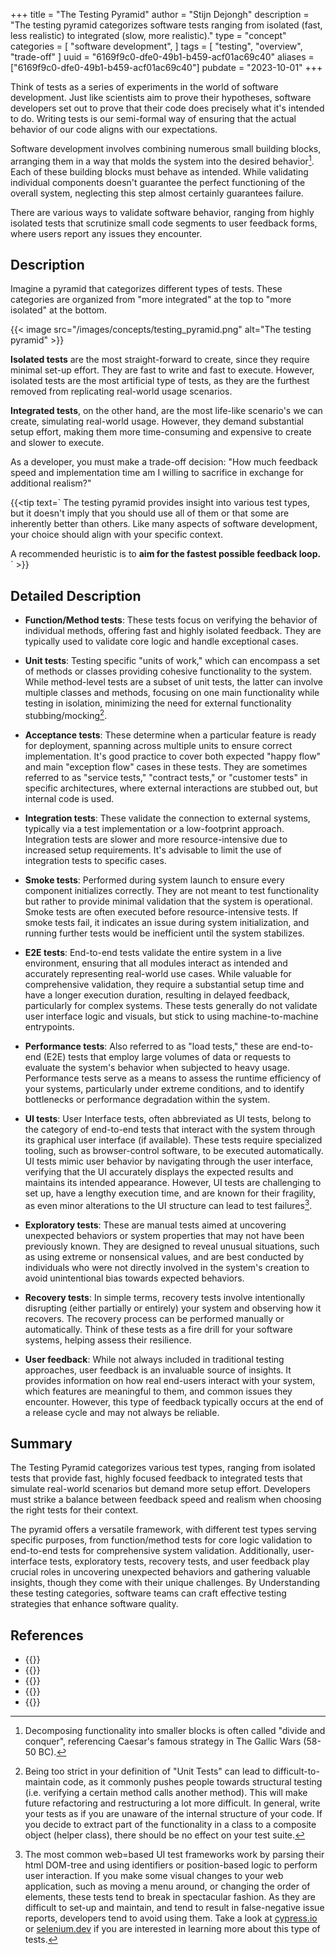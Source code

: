 +++
title = "The Testing Pyramid"
author = "Stijn Dejongh"
description = "The testing pyramid categorizes software tests ranging from isolated (fast, less realistic) to integrated (slow, more realistic)."
type = "concept"
categories = [
    "software development",
]
tags = [
    "testing", "overview", "trade-off"
]
uuid = "6169f9c0-dfe0-49b1-b459-acf01ac69c40"
aliases = ["6169f9c0-dfe0-49b1-b459-acf01ac69c40"]
pubdate = "2023-10-01"
+++

Think of tests as a series of experiments in the world of software development. Just like scientists aim to prove their hypotheses, software
developers set out to prove that their code does precisely what it's intended to do. Writing tests is our semi-formal way of ensuring that the
actual behavior of our code aligns with our expectations.

Software development involves combining numerous small building blocks, arranging them in a way that molds the system into the desired behavior[^1].
Each of these building blocks must behave as intended. While validating individual components doesn't guarantee the perfect functioning of the
overall system, neglecting this step almost certainly guarantees failure.

There are various ways to validate software behavior, ranging from highly isolated tests that scrutinize small code segments to user feedback forms,
where users report any issues they encounter.

## Description

Imagine a pyramid that categorizes different types of tests. These categories are organized from "more integrated" at the top to "more isolated" at
the bottom.

{{< image src="/images/concepts/testing_pyramid.png" alt="The testing pyramid" >}}

**Isolated tests** are the most straight-forward to create, since they require minimal set-up effort.
They are fast to write and fast to execute. However, isolated tests are the most artificial type of tests, as they are the furthest removed from
replicating real-world usage scenarios.

**Integrated tests**, on the other hand, are the most life-like scenario's we can create, simulating real-world usage. However, they demand
substantial setup effort, making them more time-consuming and expensive to create and slower to execute.

As a developer, you must make a trade-off decision: "How much feedback speed and implementation time am I willing to sacrifice in exchange for
additional realism?"

{{<tip text=`
The testing pyramid provides insight into various test types, but it doesn't imply that you should use all of them or that some are inherently
better than others. Like many aspects of software development, your choice should align with your specific context.

A recommended heuristic is to **aim for the fastest possible feedback loop.**
` >}}

## Detailed Description

* **Function/Method tests**: These tests focus on verifying the behavior of individual methods, offering fast and highly isolated feedback. They are
  typically used to validate core logic and handle exceptional cases.

* **Unit tests**: Testing specific "units of work," which can encompass a set of methods or classes providing cohesive functionality to the system.
  While method-level tests are a subset of unit tests, the latter can involve multiple classes and methods, focusing on one main functionality while
  testing in isolation, minimizing the need for external functionality stubbing/mocking[^2].

* **Acceptance tests**: These determine when a particular feature is ready for deployment, spanning across multiple units to ensure correct
  implementation. It's good practice to cover both expected "happy flow" and main "exception flow" cases in these tests. They are sometimes referred
  to as "service tests," "contract tests," or "customer tests" in specific architectures, where external interactions are stubbed out, but internal
  code is used.

* **Integration tests**: These validate the connection to external systems, typically via a test implementation or a low-footprint approach.
  Integration tests are slower and more resource-intensive due to increased setup requirements. It's advisable to limit the use of integration tests
  to specific cases.

* **Smoke tests**: Performed during system launch to ensure every component initializes correctly. They are not meant to test functionality but
  rather to provide minimal validation that the system is operational. Smoke tests are often executed before resource-intensive tests. If smoke
  tests fail, it indicates an issue during system initialization, and running further tests would be inefficient until the system stabilizes.

* **E2E tests**: End-to-end tests validate the entire system in a live environment, ensuring that all modules interact as intended and accurately
  representing real-world use cases. While valuable for comprehensive validation, they require a substantial setup time and have a longer execution
  duration, resulting in delayed feedback, particularly for complex systems. These tests generally do not validate user interface logic and
  visuals, but stick to using machine-to-machine entrypoints.

* **Performance tests**: Also referred to as "load tests," these are end-to-end (E2E) tests that employ large volumes of data or requests to
  evaluate the system's behavior when subjected to heavy usage. Performance tests serve as a means to assess the runtime efficiency of your systems,
  particularly under extreme conditions, and to identify bottlenecks or performance degradation within the system.

* **UI tests**: User Interface tests, often abbreviated as UI tests, belong to the category of end-to-end tests that interact with the system
  through its graphical user interface (if available). These tests require specialized tooling, such as browser-control software, to be executed
  automatically. UI tests mimic user behavior by navigating through the user interface, verifying that the UI accurately displays the expected
  results and maintains its intended appearance. However, UI tests are challenging to set up, have a lengthy execution time, and are known for their
  fragility, as even minor alterations to the UI structure can lead to test failures[^3].

* **Exploratory tests**: These are manual tests aimed at uncovering unexpected behaviors or system properties that may not have been previously
  known. They are designed to reveal unusual situations, such as using extreme or nonsensical values, and are best conducted by individuals who were
  not directly involved in the system's creation to avoid unintentional bias towards expected behaviors.

* **Recovery tests**: In simple terms, recovery tests involve intentionally disrupting (either partially or entirely) your system and observing how
  it recovers. The recovery process can be performed manually or automatically. Think of these tests as a fire drill for your software systems,
  helping assess their resilience.

* **User feedback**: While not always included in traditional testing approaches, user feedback is an invaluable source of insights. It provides
  information on how real end-users interact with your system, which features are meaningful to them, and common issues they encounter. However,
  this type of feedback typically occurs at the end of a release cycle and may not always be reliable.

## Summary

The Testing Pyramid categorizes various test types, ranging from isolated tests that provide fast, highly focused feedback to integrated tests that
simulate real-world scenarios but demand more setup effort. Developers must strike a balance between feedback speed and realism when choosing the
right tests for their context. 

The pyramid offers a versatile framework, with different test types serving specific purposes, from function/method
tests for core logic validation to end-to-end tests for comprehensive system validation. Additionally, user-interface tests, exploratory tests, 
recovery tests, and user feedback play crucial roles in uncovering unexpected behaviors and gathering valuable insights, though they come with their unique challenges. By
Understanding these testing categories, software teams can craft effective testing strategies that enhance software quality.

## References

* {{<reference author="Fowler, M."
  year="2018"
  title="The Practical Test Pyramid"
  site="MartinFowler.com"
  link="https://martinfowler.com/articles/practical-test-pyramid.html" >}}
* {{<reference author="Cohn, M."
  year="2010"
  title="Succeeding with Agile: Software Development Using Scrum"
  isbn="0321579364"
  publisher="Addison-Wesley"
  link="https://www.goodreads.com/en/book/show/6707987-succeeding-with-agile" >}}
* {{<reference author="Kaner, C.; Bach, J.; Pettichord, B."
  year="2001"
  title="Lessons Learned in Software Testing: A Context-Driven Approach"
  isbn="9780471081128"
  publisher="Wiley"
  link="https://www.oreilly.com/library/view/lessons-learned-in/9780471081128/" >}}
* {{<reference author="Beck, K. & Andres, C."
  year="2004"
  title="Extreme Programming Explained: Embrace Change"
  isbn="9780321278654"
  publisher="Addison-Wesley"
  link="https://www.goodreads.com/book/show/67833.Extreme_Programming_Explained" >}}
* {{<reference author="SE Daily podcast"
  year="2019"
  title="Facebook Engineering Process with Kent Beck"
  site="Software Engineer Daily"
  link="https://softwareengineeringdaily.com/2019/08/28/facebook-engineering-process-with-kent-beck" >}}

[^1]: Decomposing functionality into smaller blocks is often called "divide and conquer", referencing Caesar's famous strategy in The Gallic
Wars (58-50 BC).

[^2]: Being too strict in your definition of "Unit Tests" can lead to difficult-to-maintain code, as it commonly pushes people towards
structural testing (i.e. verifying a certain method calls another method). This will make future refactoring and restructuring a lot more
difficult. In general, write your tests as if you are unaware of the internal structure of your code. If you decide to extract part of the
functionality in a class to a composite object (helper class), there should be no effect on your test suite.

[^3]: The most common web=based UI test frameworks work by parsing their html DOM-tree and using identifiers or position-based
logic to perform user interaction. If you make some visual changes to your web application, such as moving a menu around, or changing the order
of elements, these tests tend to break in spectacular fashion. As they are difficult to set-up and maintain, and tend to result in false-negative
issue reports, developers tend to avoid using them. Take a look at [cypress.io](https://www.cypress.io/)
or [selenium.dev](https://www.selenium.dev/) if you are interested in learning more about this type of tests.